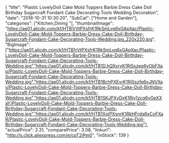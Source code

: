 {
	"title": "Plastic LovelyDoll Cake Mold Toppers Barbie Dress Cake Doll Birthday Sugarcraft Fondant Cake Decorating Tools Wedding Decoration",
	"date": "2018-10-31 10:30:20",
	"SubCat": ["Home and Garden"],
	"categories": ["Kitchen,Dining "],
	"thumbnailImage": "https://ae01.alicdn.com/kf/HTB1rVtPXsfrK1RkSmLyq6xGApXac/Plastic-LovelyDoll-Cake-Mold-Toppers-Barbie-Dress-Cake-Doll-Birthday-Sugarcraft-Fondant-Cake-Decorating-Tools-Wedding.jpg_220x220.jpg",
	"BigImage": ["https://ae01.alicdn.com/kf/HTB1rVtPXsfrK1RkSmLyq6xGApXac/Plastic-LovelyDoll-Cake-Mold-Toppers-Barbie-Dress-Cake-Doll-Birthday-Sugarcraft-Fondant-Cake-Decorating-Tools-Wedding.jpg","https://ae01.alicdn.com/kf/HTB1D.hQXxrvK1RjSszeq6yObFXap/Plastic-LovelyDoll-Cake-Mold-Toppers-Barbie-Dress-Cake-Doll-Birthday-Sugarcraft-Fondant-Cake-Decorating-Tools-Wedding.jpg","https://ae01.alicdn.com/kf/HTB1BchPXEvrK1RjSszfq6xJNVXav/Plastic-LovelyDoll-Cake-Mold-Toppers-Barbie-Dress-Cake-Doll-Birthday-Sugarcraft-Fondant-Cake-Decorating-Tools-Wedding.jpg","https://ae01.alicdn.com/kf/HTB1SKJPXyDxK1Rjy1zcq6yGeXXaY/Plastic-LovelyDoll-Cake-Mold-Toppers-Barbie-Dress-Cake-Doll-Birthday-Sugarcraft-Fondant-Cake-Decorating-Tools-Wedding.jpg","https://ae01.alicdn.com/kf/HTB1XstPXsnrK1RkHFrdq6xCoFXaR/Plastic-LovelyDoll-Cake-Mold-Toppers-Barbie-Dress-Cake-Doll-Birthday-Sugarcraft-Fondant-Cake-Decorating-Tools-Wedding.jpg"],
	"actualPrice": 2.31,
	"comparePrice": 3.08,
	"linkurl": "http://s.click.aliexpress.com/e/cpT2iPm0",
	"inStock": 139
}
